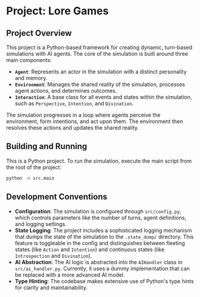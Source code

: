 # Project: Lore Games

## Project Overview

This project is a Python-based framework for creating dynamic, turn-based simulations with AI agents. The core of the simulation is built around three main components:

*   **`Agent`**: Represents an actor in the simulation with a distinct personality and memory.
*   **`Environment`**: Manages the shared reality of the simulation, processes agent actions, and determines outcomes.
*   **`Interaction`**: A base class for all events and states within the simulation, such as `Perspective`, `Intention`, and `Divination`.

The simulation progresses in a loop where agents perceive the environment, form intentions, and act upon them. The environment then resolves these actions and updates the shared reality.

## Building and Running

This is a Python project. To run the simulation, execute the main script from the root of the project:

```bash
python -m src.main
```

## Development Conventions

*   **Configuration**: The simulation is configured through `src/config.py`, which controls parameters like the number of turns, agent definitions, and logging settings.
*   **State Logging**: The project includes a sophisticated logging mechanism that dumps the state of the simulation to the `.state_dump/` directory. This feature is toggleable in the config and distinguishes between fleeting states (like `Action` and `Intention`) and continuous states (like `Introspection` and `Divination`).
*   **AI Abstraction**: The AI logic is abstracted into the `AIHandler` class in `src/ai_handler.py`. Currently, it uses a dummy implementation that can be replaced with a more advanced AI model.
*   **Type Hinting**: The codebase makes extensive use of Python's type hints for clarity and maintainability.
